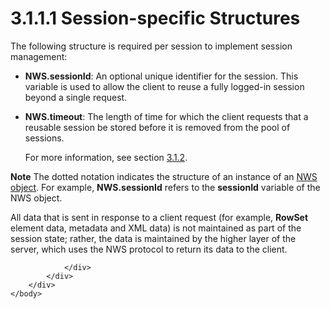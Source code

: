 <html dir="LTR" xmlns:mshelp="http://msdn.microsoft.com/mshelp" xmlns:ddue="http://ddue.schemas.microsoft.com/authoring/2003/5" xmlns:xlink="http://www.w3.org/1999/xlink" xmlns:tool="http://www.microsoft.com/tooltip">
    <head>
        <meta http-equiv="Content-Type" content="text/html; CHARSET=utf-8"></meta>
        <meta name="save" content="history"></meta>
        <title>3.1.1.1 Session-specific Structures</title>
        <xml>
            <mshelp:toctitle title="3.1.1.1 Session-specific Structures"></mshelp:toctitle>
            <mshelp:rltitle title="[MS-SSNWS]: Session-specific Structures"></mshelp:rltitle>
            <mshelp:keyword index="A" term="064e016a-241f-44f8-a980-451a5cf72651"></mshelp:keyword>
            <mshelp:attr name="DCSext.ContentType" value="open specification"></mshelp:attr>
            <mshelp:attr name="AssetID" value="064e016a-241f-44f8-a980-451a5cf72651"></mshelp:attr>
            <mshelp:attr name="TopicType" value="kbRef"></mshelp:attr>
            <mshelp:attr name="DCSext.Title" value="[MS-SSNWS]: Session-specific Structures" />
        </xml>
    </head>
    <body>
        <div id="header">
            <h1 class="heading">3.1.1.1 Session-specific Structures</h1>
        </div>
        <div id="mainSection">
            <div id="mainBody">
                <div id="allHistory" class="saveHistory"></div>
                <div id="sectionSection0" class="section" name="collapseableSection">
                    

<p>The following structure is required per session to implement
session management:</p>

<ul><li><p><span><span> 
</span></span><b>NWS.sessionId</b>: An optional unique identifier for the
session. This variable is used to allow the client to reuse a fully logged-in
session beyond a single request.</p>

</li><li><p><span><span> 
</span></span><b>NWS.timeout</b>: The length of time for which the client
requests that a reusable session be stored before it is removed from the pool
of sessions.</p>

<p>For more information, see section <a href="e7a5fcfa-3fed-4267-94d1-dfc95e865fa2.html">3.1.2</a>.</p>

</li></ul><p><b>Note</b>  The dotted notation indicates the
structure of an instance of an <a href="4baedaec-b5a7-4176-be88-e1cec659ab8c.html#gt_17f801a6-987e-4c3e-a07c-d0acca5f3477">NWS object</a>. For example, <b>NWS.sessionId</b>
refers to the <b>sessionId</b> variable of the NWS object.</p>

<p>All data that is sent in response to a client request (for
example, <b>RowSet</b> element data, metadata and XML data) is not maintained
as part of the session state; rather, the data is maintained by the higher
layer of the server, which uses the NWS protocol to return its data to the
client.</p>


                </div>
            </div>
        </div>
    </body>
</html>